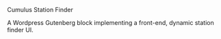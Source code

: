 Cumulus Station Finder

A Wordpress Gutenberg block implementing a front-end, dynamic station finder UI.
